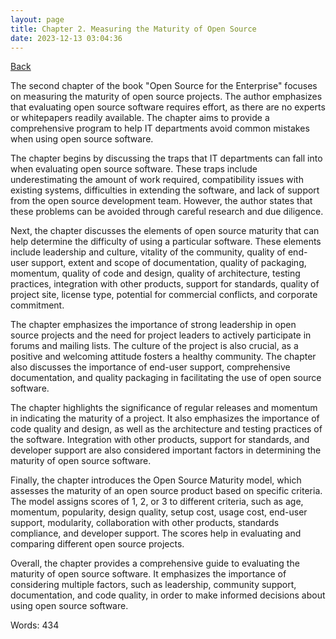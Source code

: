 ```yaml
---
layout: page
title: Chapter 2. Measuring the Maturity of Open Source
date: 2023-12-13 03:04:36
---
```


[Back](./)


The second chapter of the book "Open Source for the Enterprise" focuses on measuring the maturity of open source projects. The author emphasizes that evaluating open source software requires effort, as there are no experts or whitepapers readily available. The chapter aims to provide a comprehensive program to help IT departments avoid common mistakes when using open source software.

The chapter begins by discussing the traps that IT departments can fall into when evaluating open source software. These traps include underestimating the amount of work required, compatibility issues with existing systems, difficulties in extending the software, and lack of support from the open source development team. However, the author states that these problems can be avoided through careful research and due diligence.

Next, the chapter discusses the elements of open source maturity that can help determine the difficulty of using a particular software. These elements include leadership and culture, vitality of the community, quality of end-user support, extent and scope of documentation, quality of packaging, momentum, quality of code and design, quality of architecture, testing practices, integration with other products, support for standards, quality of project site, license type, potential for commercial conflicts, and corporate commitment.

The chapter emphasizes the importance of strong leadership in open source projects and the need for project leaders to actively participate in forums and mailing lists. The culture of the project is also crucial, as a positive and welcoming attitude fosters a healthy community. The chapter also discusses the importance of end-user support, comprehensive documentation, and quality packaging in facilitating the use of open source software.

The chapter highlights the significance of regular releases and momentum in indicating the maturity of a project. It also emphasizes the importance of code quality and design, as well as the architecture and testing practices of the software. Integration with other products, support for standards, and developer support are also considered important factors in determining the maturity of open source software.

Finally, the chapter introduces the Open Source Maturity model, which assesses the maturity of an open source product based on specific criteria. The model assigns scores of 1, 2, or 3 to different criteria, such as age, momentum, popularity, design quality, setup cost, usage cost, end-user support, modularity, collaboration with other products, standards compliance, and developer support. The scores help in evaluating and comparing different open source projects.

Overall, the chapter provides a comprehensive guide to evaluating the maturity of open source software. It emphasizes the importance of considering multiple factors, such as leadership, community support, documentation, and code quality, in order to make informed decisions about using open source software.

Words: 434